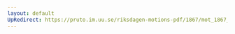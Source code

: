 ```yaml
---
layout: default
UpRedirect: https://pruto.im.uu.se/riksdagen-motions-pdf/1867/mot_1867__fk__74/mot_1867__fk__74-001.pdf
---
```

